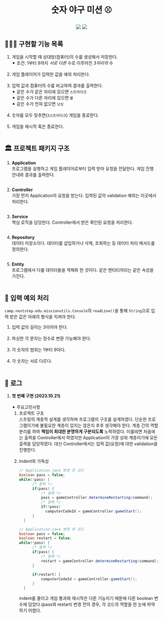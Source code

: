 <div align="center">

# 숫자 야구 미션 ⚾️
<img src="https://img.shields.io/badge/java-007396?style=for-the-badge&logo=java&logoColor=white"/>
<img src="https://img.shields.io/badge/junit5-25A162?style=for-the-badge&logo=junit5&logoColor=white"/><br>

</div>

## 👩🏻‍💻 구현할 기능 목록

1. 게임을 시작할 때 상대방(컴퓨터)의 수를 생성해서 저장한다.<br>
   ✦ 조건: 1부터 9까지 _서로 다른_ 수로 이루어진 _3자리의_ 수 <br><br>
2. 게임 플레이어가 입력한 값을 예외 처리한다. <br><br>
3. 입력 값과 컴퓨터의 수를 비교하여 결과를 출력한다.<br>
   ✦ 같은 수가 같은 자리에 있으면 `스트라이크`<br>
   ✦ 같은 수가 다른 자리에 있으면 `볼`<br>
   ✦ 같은 수가 전혀 없으면 `낫싱`<br><br>
4. 숫자를 모두 맞추면(`3스트라이크`) 게임을 종료한다.<br><br>
5. 게임을 재시작 혹은 종료한다.<br><br>


## 🏛️ 프로젝트 패키지 구조

1. <b>Application</b><br>
   프로그램을 실행하고 게임 플레이어로부터 입력 받아 요청을 전달한다. 게임 진행 안내와 결과를 출력한다.<br><br>

2. <b>Controller</b><br>
   가장 먼저 Application의 요청을 받는다. 입력된 값의 validation 예외는 이곳에서 처리한다. <br><br>

3. <b>Service</b><br>
   핵심 로직을 담당한다. Controller에서 받은 확인된 요청을 처리한다.<br><br>

4. <b>Repository</b><br>
   데이터 저장소이다. 데이터를 삽입하거나 삭제, 조회하는 등 데이터 처리 메서드를 정의한다.<br><br>

5. <b>Entity</b><br>
   프로그램에서 다룰 데이터들을 객체화 한 것이다. 같은 엔티티끼리는 같은 속성을 가진다.<br><br>


## 🚨 입력 예외 처리
`camp.nextstep.edu.missionutils.Console`의 `readLine()`을 통해 `String`으로 입력 받은 값은 아래의 형식을 지켜야 한다.

1. 입력 값의 길이는 3이어야 한다.<br><br>
2. 파싱한 각 문자는 정수로 변환 가능해야 한다.<br><br>
3. 각 숫자의 범위는 1부터 9이다.<br><br>
4. 각 숫자는 서로 다르다.<br><br>


## 📑 로그
1. **첫 번째 구현 (2023.10.21)** <br><br>
   ✦ 주요고민사항 <br>
    1. 프로젝트 구조 <br>
       스프링의 계층적 설계를 생각하며 프로그램의 구조를 설계하였다. 단순한 프로그램이기에 불필요한 계층이 있지는 않은지 추후 생각해야 한다. 계층 간의 역할 분리를 하여 <b>책임이 최대한 분명하게 구분되도록</b> 노력하였다. 이를테면 처음에는 출력을 Controller에서 하였지만 Application이 가장 상위 계층이기에 모든 출력을 담당하였다. 대신 Controller에서는 입력 값(요청)에 대한 validation을 진행한다. <br><br>
    2. Indent와 가독성
       ```java
       // Application.java 변경 전 코드
       boolean pass = false;
       while(!pass) {
             /* 중략 */
             if(pass) {
                 /* 중략 */
                 pass = gameController.determineRestarting(command);
                 /* 중략 */
                 if(!pass)
                   computerCodeId = gameController.gameStart();
             }
         }
       
       // Application.java 변경 후 코드
       boolean pass = false;
       boolean restart = false;
       while(!pass) {
             /* 중략 */
             if(pass) {
                 /* 중략 */
                 restart = gameController.determineRestarting(command);
             }
 
             if(restart) {
                 computerCodeId = gameController.gameStart();
             }
         }
       ```
       indent를 줄이고 게임 통과와 재시작은 다른 기능이기 때문에 다른 boolean 변수에 담았다.(pass와 restart) 변경 전의 경우, 각 코드의 역할을 한 눈에 파악하기 어렵다. 
